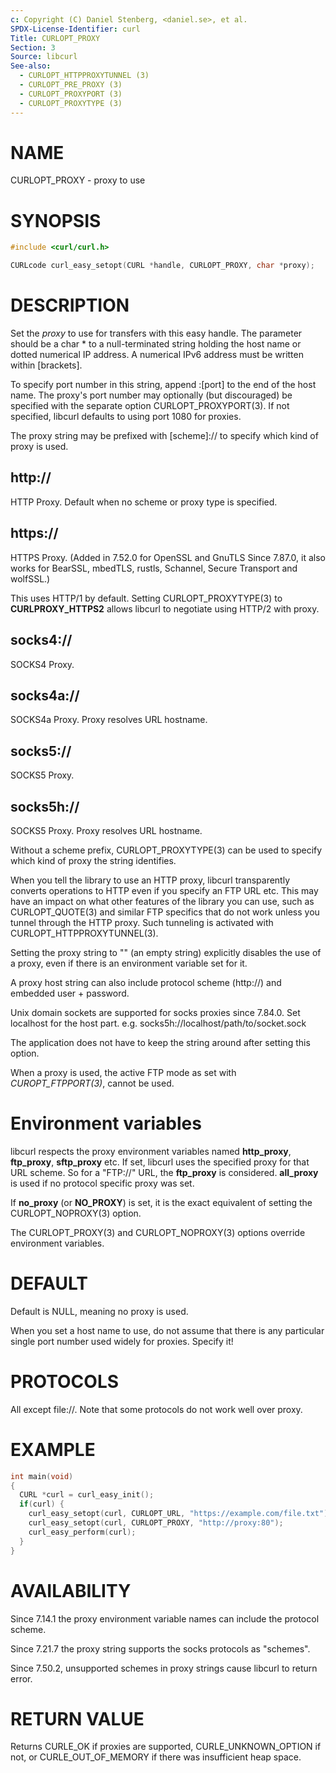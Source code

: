 ```yaml
---
c: Copyright (C) Daniel Stenberg, <daniel.se>, et al.
SPDX-License-Identifier: curl
Title: CURLOPT_PROXY
Section: 3
Source: libcurl
See-also:
  - CURLOPT_HTTPPROXYTUNNEL (3)
  - CURLOPT_PRE_PROXY (3)
  - CURLOPT_PROXYPORT (3)
  - CURLOPT_PROXYTYPE (3)
---
```


# NAME

CURLOPT_PROXY - proxy to use

# SYNOPSIS

~~~c
#include <curl/curl.h>

CURLcode curl_easy_setopt(CURL *handle, CURLOPT_PROXY, char *proxy);
~~~

# DESCRIPTION

Set the *proxy* to use for transfers with this easy handle. The parameter
should be a char * to a null-terminated string holding the host name or dotted
numerical IP address. A numerical IPv6 address must be written within
[brackets].

To specify port number in this string, append :[port] to the end of the host
name. The proxy's port number may optionally (but discouraged) be specified
with the separate option CURLOPT_PROXYPORT(3). If not specified, libcurl
defaults to using port 1080 for proxies.

The proxy string may be prefixed with [scheme]:// to specify which kind of
proxy is used.

## http://

HTTP Proxy. Default when no scheme or proxy type is specified.

## https://

HTTPS Proxy. (Added in 7.52.0 for OpenSSL and GnuTLS Since 7.87.0, it
also works for BearSSL, mbedTLS, rustls, Schannel, Secure Transport and
wolfSSL.)

This uses HTTP/1 by default. Setting CURLOPT_PROXYTYPE(3) to
**CURLPROXY_HTTPS2** allows libcurl to negotiate using HTTP/2 with proxy.

## socks4://

SOCKS4 Proxy.

## socks4a://

SOCKS4a Proxy. Proxy resolves URL hostname.

## socks5://

SOCKS5 Proxy.

## socks5h://

SOCKS5 Proxy. Proxy resolves URL hostname.

Without a scheme prefix, CURLOPT_PROXYTYPE(3) can be used to specify
which kind of proxy the string identifies.

When you tell the library to use an HTTP proxy, libcurl transparently converts
operations to HTTP even if you specify an FTP URL etc. This may have an impact
on what other features of the library you can use, such as
CURLOPT_QUOTE(3) and similar FTP specifics that do not work unless you
tunnel through the HTTP proxy. Such tunneling is activated with
CURLOPT_HTTPPROXYTUNNEL(3).

Setting the proxy string to "" (an empty string) explicitly disables the use
of a proxy, even if there is an environment variable set for it.

A proxy host string can also include protocol scheme (http://) and embedded
user + password.

Unix domain sockets are supported for socks proxies since 7.84.0. Set
localhost for the host part. e.g. socks5h://localhost/path/to/socket.sock

The application does not have to keep the string around after setting this
option.

When a proxy is used, the active FTP mode as set with *CUROPT_FTPPORT(3)*,
cannot be used.

# Environment variables

libcurl respects the proxy environment variables named **http_proxy**,
**ftp_proxy**, **sftp_proxy** etc. If set, libcurl uses the specified
proxy for that URL scheme. So for a "FTP://" URL, the **ftp_proxy** is
considered. **all_proxy** is used if no protocol specific proxy was set.

If **no_proxy** (or **NO_PROXY**) is set, it is the exact equivalent of
setting the CURLOPT_NOPROXY(3) option.

The CURLOPT_PROXY(3) and CURLOPT_NOPROXY(3) options override
environment variables.

# DEFAULT

Default is NULL, meaning no proxy is used.

When you set a host name to use, do not assume that there is any particular
single port number used widely for proxies. Specify it!

# PROTOCOLS

All except file://. Note that some protocols do not work well over proxy.

# EXAMPLE

~~~c
int main(void)
{
  CURL *curl = curl_easy_init();
  if(curl) {
    curl_easy_setopt(curl, CURLOPT_URL, "https://example.com/file.txt");
    curl_easy_setopt(curl, CURLOPT_PROXY, "http://proxy:80");
    curl_easy_perform(curl);
  }
}
~~~

# AVAILABILITY

Since 7.14.1 the proxy environment variable names can include the protocol
scheme.

Since 7.21.7 the proxy string supports the socks protocols as "schemes".

Since 7.50.2, unsupported schemes in proxy strings cause libcurl to return
error.

# RETURN VALUE

Returns CURLE_OK if proxies are supported, CURLE_UNKNOWN_OPTION if not, or
CURLE_OUT_OF_MEMORY if there was insufficient heap space.
